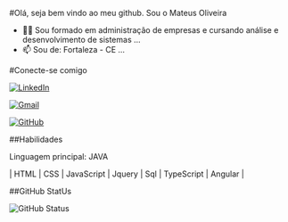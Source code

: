 #Olá, seja bem vindo ao meu github. Sou o Mateus Oliveira

- 🧑‍🎓 Sou formado em administração de empresas e cursando análise e desenvolvimento de sistemas ...
- 📫 Sou de: Fortaleza - CE ...

#Conecte-se comigo 

[![LinkedIn](https://img.shields.io/badge/LinkedIn-0077B5?style=for-the-badge&logo=linkedin&logoColor=white)](https://www.linkedin.com/in/mateus-oliveira-247196172/)

[![Gmail](https://img.shields.io/badge/Gmail-333333?style=for-the-badge&logo=gmail&logoColor=red)](mailto:mateusoliveira874@gmail.com)

[![GitHub](https://img.shields.io/badge/GitHub-100000?style=for-the-badge&logo=github&logoColor=blue)](https://github.com/Mateus874)

##Habilidades

Linguagem principal: JAVA 

| HTML | CSS | JavaScript | Jquery | Sql | TypeScript | Angular |

##GitHub StatUs

![GitHub Status](https://github-readme-stats.vercel.app/api?username=Mateus874&theme=transparent&bg_color=#556b2f&border_color=30A3DC&show_icons=true&icon_color=30A3DC&title_color=E94D5F&text_color=FFF)
